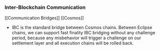 ### Inter-Blockchain Communication
[[Communication Bridges]] [[Cosmos]]

- IBC is the standard bridge between Cosmos chains. Between Eclipse chains, we can support fast finality IBC bridging without any challenge period, because any misbehavior will trigger a challenge on our settlement layer and all execution chains will be rolled back.